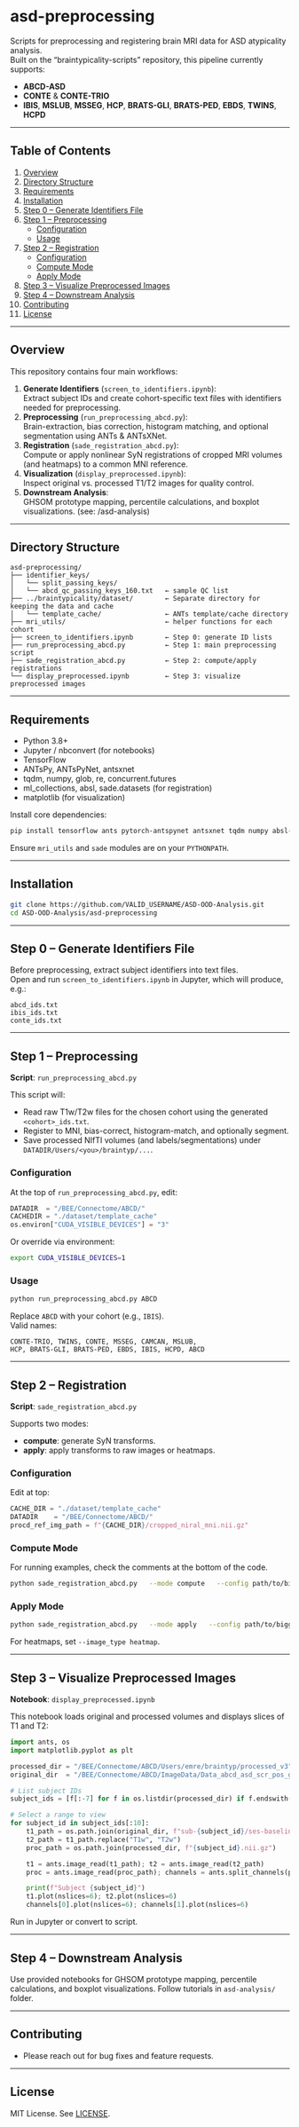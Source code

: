 # asd-preprocessing

Scripts for preprocessing and registering brain MRI data for ASD atypicality analysis.  
Built on the “braintypicality-scripts” repository, this pipeline currently supports:

- **ABCD-ASD**  
- **CONTE** & **CONTE-TRIO**  
- **IBIS**, **MSLUB**, **MSSEG**, **HCP**, **BRATS-GLI**, **BRATS-PED**, **EBDS**, **TWINS**, **HCPD**  

---

## Table of Contents

1. [Overview](#overview)  
2. [Directory Structure](#directory-structure)  
3. [Requirements](#requirements)  
4. [Installation](#installation)  
5. [Step 0 – Generate Identifiers File](#step-0--generate-identifiers-file)  
6. [Step 1 – Preprocessing](#step-1--preprocessing)  
   - [Configuration](#configuration)  
   - [Usage](#usage)  
7. [Step 2 – Registration](#step-2--registration)  
   - [Configuration](#configuration-1)  
   - [Compute Mode](#compute-mode)  
   - [Apply Mode](#apply-mode)  
8. [Step 3 – Visualize Preprocessed Images](#step-3--visualize-preprocessed-images)  
9. [Step 4 – Downstream Analysis](#step-4--downstream-analysis)  
10. [Contributing](#contributing)  
11. [License](#license)  

---

## Overview

This repository contains four main workflows:

1. **Generate Identifiers** (`screen_to_identifiers.ipynb`):  
   Extract subject IDs and create cohort-specific text files with identifiers needed for preprocessing.
2. **Preprocessing** (`run_preprocessing_abcd.py`):  
   Brain-extraction, bias correction, histogram matching, and optional segmentation using ANTs & ANTsXNet.
3. **Registration** (`sade_registration_abcd.py`):  
   Compute or apply nonlinear SyN registrations of cropped MRI volumes (and heatmaps) to a common MNI reference.
4. **Visualization** (`display_preprocessed.ipynb`):  
   Inspect original vs. processed T1/T2 images for quality control.
5. **Downstream Analysis**:  
   GHSOM prototype mapping, percentile calculations, and boxplot visualizations. (see: /asd-analysis)

---

## Directory Structure

```
asd-preprocessing/
├── identifier_keys/
│   └── split_passing_keys/
│   └── abcd_qc_passing_keys_160.txt   ← sample QC list
├── ../braintypicality/dataset/        ← Separate directory for keeping the data and cache
│   └── template_cache/                ← ANTs template/cache directory  
├── mri_utils/                         ← helper functions for each cohort  
├── screen_to_identifiers.ipynb        ← Step 0: generate ID lists  
├── run_preprocessing_abcd.py          ← Step 1: main preprocessing script  
├── sade_registration_abcd.py          ← Step 2: compute/apply registrations  
└── display_preprocessed.ipynb         ← Step 3: visualize preprocessed images  
```

---

## Requirements

- Python 3.8+  
- Jupyter / nbconvert (for notebooks)  
- TensorFlow  
- ANTsPy, ANTsPyNet, antsxnet  
- tqdm, numpy, glob, re, concurrent.futures  
- ml_collections, absl, sade.datasets (for registration)  
- matplotlib (for visualization)

Install core dependencies:

```bash
pip install tensorflow ants pytorch-antspynet antsxnet tqdm numpy absl-py ml-collections matplotlib
```

Ensure `mri_utils` and `sade` modules are on your `PYTHONPATH`.

---

## Installation

```bash
git clone https://github.com/VALID_USERNAME/ASD-OOD-Analysis.git
cd ASD-OOD-Analysis/asd-preprocessing
```

---

## Step 0 – Generate Identifiers File

Before preprocessing, extract subject identifiers into text files.  
Open and run `screen_to_identifiers.ipynb` in Jupyter, which will produce, e.g.:

```
abcd_ids.txt
ibis_ids.txt
conte_ids.txt
```
---

## Step 1 – Preprocessing

**Script**: `run_preprocessing_abcd.py`

This script will:

- Read raw T1w/T2w files for the chosen cohort using the generated `<cohort>_ids.txt`.  
- Register to MNI, bias-correct, histogram-match, and optionally segment.  
- Save processed NIfTI volumes (and labels/segmentations) under `DATADIR/Users/<you>/braintyp/...`.

### Configuration

At the top of `run_preprocessing_abcd.py`, edit:

```python
DATADIR  = "/BEE/Connectome/ABCD/"
CACHEDIR = "./dataset/template_cache"
os.environ["CUDA_VISIBLE_DEVICES"] = "3"
```

Or override via environment:

```bash
export CUDA_VISIBLE_DEVICES=1
```

### Usage

```bash
python run_preprocessing_abcd.py ABCD
```

Replace `ABCD` with your cohort (e.g., `IBIS`).  
Valid names:  
```
CONTE-TRIO, TWINS, CONTE, MSSEG, CAMCAN, MSLUB,
HCP, BRATS-GLI, BRATS-PED, EBDS, IBIS, HCPD, ABCD
```

---

## Step 2 – Registration

**Script**: `sade_registration_abcd.py`

Supports two modes:

- **compute**: generate SyN transforms.  
- **apply**: apply transforms to raw images or heatmaps.

### Configuration

Edit at top:

```python
CACHE_DIR = "./dataset/template_cache"
DATADIR    = "/BEE/Connectome/ABCD/"
procd_ref_img_path = f"{CACHE_DIR}/cropped_niral_mni.nii.gz"
```

### Compute Mode

For running examples, check the comments at the bottom of the code.

```bash
python sade_registration_abcd.py   --mode compute   --config path/to/biggan_config_abcd_asd.py   --dataset abcd-asd
```

### Apply Mode

```bash
python sade_registration_abcd.py   --mode apply   --config path/to/biggan_config_abcd_asd.py   --dataset abcd-asd   --load_dir path/to/step1/output   --save_dir path/to/registered-images   --image_type original
```

For heatmaps, set `--image_type heatmap`.

---

## Step 3 – Visualize Preprocessed Images

**Notebook**: `display_preprocessed.ipynb`

This notebook loads original and processed volumes and displays slices of T1 and T2:

```python
import ants, os
import matplotlib.pyplot as plt

processed_dir = "/BEE/Connectome/ABCD/Users/emre/braintyp/processed_v3"
original_dir  = "/BEE/Connectome/ABCD/ImageData/Data_abcd_asd_scr_pos_gz"

# List subject IDs
subject_ids = [f[:-7] for f in os.listdir(processed_dir) if f.endswith(".nii.gz")]

# Select a range to view
for subject_id in subject_ids[:10]:
    t1_path = os.path.join(original_dir, f"sub-{subject_id}/ses-baselineYear1Arm1/anat/sub-{subject_id}_T1w.nii.gz")
    t2_path = t1_path.replace("T1w", "T2w")
    proc_path = os.path.join(processed_dir, f"{subject_id}.nii.gz")

    t1 = ants.image_read(t1_path); t2 = ants.image_read(t2_path)
    proc = ants.image_read(proc_path); channels = ants.split_channels(proc)

    print(f"Subject {subject_id}")
    t1.plot(nslices=6); t2.plot(nslices=6)
    channels[0].plot(nslices=6); channels[1].plot(nslices=6)
```

Run in Jupyter or convert to script.

---

## Step 4 – Downstream Analysis

Use provided notebooks for GHSOM prototype mapping, percentile calculations, and boxplot visualizations. Follow tutorials in `asd-analysis/` folder.

---

## Contributing

- Please reach out for bug fixes and feature requests. 

---

## License

MIT License. See [LICENSE](LICENSE).

